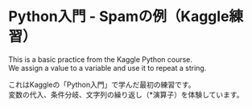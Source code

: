 # Python入門 - Spamの例（Kaggle練習）

This is a basic practice from the Kaggle Python course.  
We assign a value to a variable and use it to repeat a string.

これはKaggleの「Python入門」で学んだ最初の練習です。  
変数の代入、条件分岐、文字列の繰り返し（*演算子）を体験しています。
